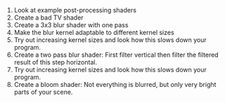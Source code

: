 1. Look at example post-processing shaders
1. Create a bad TV shader
1. Create a 3x3 blur shader with one pass
1. Make the blur kernel adaptable to different kernel sizes
1. Try out increasing kernel sizes and look how this slows down your program.
1. Create a two pass blur shader: First filter vertical then filter the filtered result of this step horizontal.
1. Try out increasing kernel sizes and look how this slows down your program.
1. Create a bloom shader: Not everything is blurred, but only very bright parts of your scene.
